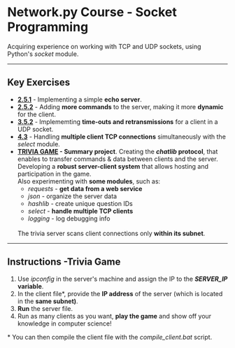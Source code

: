 <h1> Network.py Course - Socket Programming </h1>
<p> Acquiring experience on working with TCP and UDP sockets, using Python's <em>socket</em> module.</p>

---

<h2> Key Exercises </h2>
<ul>
    <li>
        <strong><a href="https://github.com/mattanelkaim/Network.py/tree/master/Ex2.5.1">2.5.1</a></strong> - Implementing a simple <strong>echo server</strong>.
    </li>
    <li>
        <strong><a href="https://github.com/mattanelkaim/Network.py/tree/master/Ex2.5.2">2.5.2</a></strong> - Adding <strong>more commands</strong> to the server, making it more <strong>dynamic</strong> for the client.
    </li>
    <li>
        <strong><a href="https://github.com/mattanelkaim/Network.py/tree/master/Ex3.5.2">3.5.2</a></strong> - Implememting <strong>time-outs and retransmissions</strong> for a client in a UDP socket.
    </li>
    <li>
        <strong><a href="https://github.com/mattanelkaim/Network.py/tree/master/Ex4.3">4.3</a></strong> - Handling <strong>multiple client TCP connections</strong> simultaneously with the <em>select</em> module.
    </li>
    <li>
        <strong><a href="https://github.com/mattanelkaim/Network.py/tree/master/TRIVIA%20GAME">TRIVIA GAME</a> - Summary project</strong>. Creating the <strong><em>chatlib</em> protocol</strong>, that enables to transfer commands & data between clients and the server.
        <br>
        Developing a <strong>robust server-client system</strong> that allows hosting and participation in the game.
        <br>
        Also experimenting with <strong>some modules</strong>, such as:
        <br>
        <ul>
            <li><em>requests</em> - <strong>get data from a web service</strong></li>
            <li><em>json</em> - organize the server data</li>
            <li><em>hashlib</em> - create unique question IDs</li>
            <li><em>select</em> - <strong>handle multiple TCP clients</strong></li>
            <li><em>logging</em> - log debugging info</li>
        </ul>
        <br>
        The trivia server scans client connections only <strong>within its subnet</strong>.
    </li>
</ul>

---

<h2>Instructions -Trivia Game</h2>
<ol>
    <li>Use <em>ipconfig</em> in the server's machine and assign the IP to the <strong><em>SERVER_IP</em> variable</strong>.</li>
    <li>In the client file*, provide the <strong>IP address</strong> of the server (which is located in the <strong>same subnet)</strong>.</li>
    <li><strong>Run</strong> the server file.</li>
    <li>Run as many clients as you want, <strong>play the game</strong> and show off your knowledge in computer science!</li>
</ol>
<p>* You can then compile the client file with the <em>compile_client.bat</em> script.</p>
